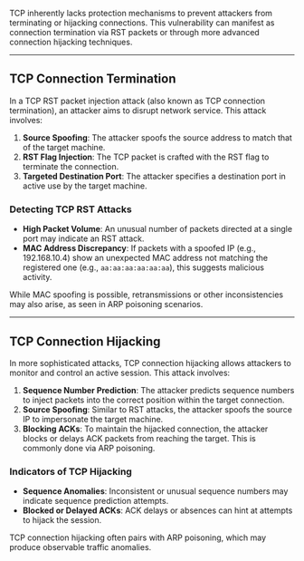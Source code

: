 TCP inherently lacks protection mechanisms to prevent attackers from terminating or hijacking connections. This vulnerability can manifest as connection termination via RST packets or through more advanced connection hijacking techniques.

---

## TCP Connection Termination

In a TCP RST packet injection attack (also known as TCP connection termination), an attacker aims to disrupt network service. This attack involves:

1. **Source Spoofing**: The attacker spoofs the source address to match that of the target machine.
2. **RST Flag Injection**: The TCP packet is crafted with the RST flag to terminate the connection.
3. **Targeted Destination Port**: The attacker specifies a destination port in active use by the target machine.

### Detecting TCP RST Attacks

- **High Packet Volume**: An unusual number of packets directed at a single port may indicate an RST attack.
- **MAC Address Discrepancy**: If packets with a spoofed IP (e.g., 192.168.10.4) show an unexpected MAC address not matching the registered one (e.g., `aa:aa:aa:aa:aa:aa`), this suggests malicious activity.
  
While MAC spoofing is possible, retransmissions or other inconsistencies may also arise, as seen in ARP poisoning scenarios.

---

## TCP Connection Hijacking

In more sophisticated attacks, TCP connection hijacking allows attackers to monitor and control an active session. This attack involves:

1. **Sequence Number Prediction**: The attacker predicts sequence numbers to inject packets into the correct position within the target connection.
2. **Source Spoofing**: Similar to RST attacks, the attacker spoofs the source IP to impersonate the target machine.
3. **Blocking ACKs**: To maintain the hijacked connection, the attacker blocks or delays ACK packets from reaching the target. This is commonly done via ARP poisoning.

### Indicators of TCP Hijacking

- **Sequence Anomalies**: Inconsistent or unusual sequence numbers may indicate sequence prediction attempts.
- **Blocked or Delayed ACKs**: ACK delays or absences can hint at attempts to hijack the session.
  
TCP connection hijacking often pairs with ARP poisoning, which may produce observable traffic anomalies.

